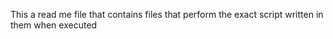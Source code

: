 This a read me file that contains files that perform the exact script written in them when executed
